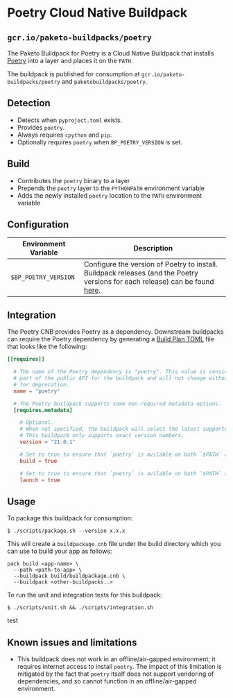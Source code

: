 # Poetry Cloud Native Buildpack
## `gcr.io/paketo-buildpacks/poetry`

The Paketo Buildpack for Poetry is a Cloud Native Buildpack that installs [Poetry](https://python-poetry.org/) into a
layer and places it on the `PATH`.

The buildpack is published for consumption at `gcr.io/paketo-buildpacks/poetry` and
`paketobuildpacks/poetry`.

## Detection

* Detects when `pyproject.toml` exists.
* Provides `poetry`.
* Always requires `cpython` and `pip`.
* Optionally requires `poetry` when `BP_POETRY_VERSION` is set.

## Build
* Contributes the `poetry` binary to a layer
* Prepends the `poetry` layer to the `PYTHONPATH` environment variable
* Adds the newly installed `poetry` location to the `PATH` environment variable

## Configuration
| Environment Variable | Description                                                                                                                                                                          |
|----------------------|--------------------------------------------------------------------------------------------------------------------------------------------------------------------------------------|
| `$BP_POETRY_VERSION` | Configure the version of Poetry to install. Buildpack releases (and the Poetry versions for each release) can be found [here](https://github.com/paketo-buildpacks/poetry/releases). |

## Integration

The Poetry CNB provides Poetry as a dependency. Downstream buildpacks can require the Poetry
dependency by generating a [Build Plan
TOML](https://github.com/buildpacks/spec/blob/master/buildpack.md#build-plan-toml)
file that looks like the following:

```toml
[[requires]]

  # The name of the Poetry dependency is "poetry". This value is considered
  # part of the public API for the buildpack and will not change without a plan
  # for deprecation.
  name = "poetry"

  # The Poetry buildpack supports some non-required metadata options.
  [requires.metadata]

    # Optional.
    # When not specified, the buildpack will select the latest supported version from buildpack.toml
    # This buildpack only supports exact version numbers.
    version = "21.0.1"

    # Set to true to ensure that `poetry` is avilable on both `$PATH` and `$PYTHONPATH` for subsequent buildpacks.
    build = true

    # Set to true to ensure that `poetry` is avilable on both `$PATH` and `$PYTHONPATH` for the launch container.
    launch = true
```

## Usage

To package this buildpack for consumption:
```
$ ./scripts/package.sh --version x.x.x
```
This will create a `buildpackage.cnb` file under the build directory which you
can use to build your app as follows:

```shell
pack build <app-name> \
  --path <path-to-app> \
  --buildpack build/buildpackage.cnb \
  --buildpack <other-buildpacks..>
```

To run the unit and integration tests for this buildpack:
```shell
$ ./scripts/unit.sh && ./scripts/integration.sh
```
test
## Known issues and limitations

* This buildpack does not work in an offline/air-gapped environment; it
  requires internet access to install `poetry`. The impact of this limitation
  is mitigated by the fact that `poetry` itself does not support vendoring of
  dependencies, and so cannot function in an offline/air-gapped environment.
